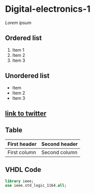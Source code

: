 # Digital-electronics-1
*Lorem* _ipsum_
## Ordered list
1. Item 1
2. Item 2
3. Item 3
## Unordered list
* Item
* Item 2
* Item 3
## [link to twitter](https://www.twitter.com)
## Table

First header | Second header
-------------|--------------
First column | Second column

## VHDL Code
```vhdl
library ieee; 
use ieee.std_logic_1164.all;
```
